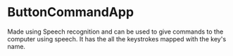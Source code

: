 # ButtonCommandApp

Made using Speech recognition and can be used to give commands to the computer using speech.
It has the all the keystrokes mapped with the key's name.
